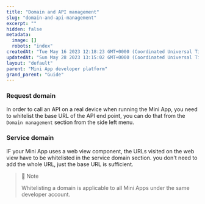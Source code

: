 ```yaml
---
title: "Domain and API management"
slug: "domain-and-api-management"
excerpt: ""
hidden: false
metadata: 
  image: []
  robots: "index"
createdAt: "Tue May 16 2023 12:18:23 GMT+0000 (Coordinated Universal Time)"
updatedAt: "Sun May 28 2023 13:15:02 GMT+0000 (Coordinated Universal Time)"
layout: "default"
parent: "Mini App developer platform"
grand_parent: "Guide"
---
```

### Request domain

In order to call an API on a real device when running the Mini App, you need to whitelist the base URL of the API end point, you can do that from the `Domain management` section from the side left menu.

### Service domain

IF your Mini App uses a web view component, the URLs visited on the web view have to be whitelisted in the service domain section. you don't need to add the whole URL, just the base URL is sufficient.

> 📘 Note
> 
> Whitelisting a domain is applicable to all Mini Apps under the same developer account.
